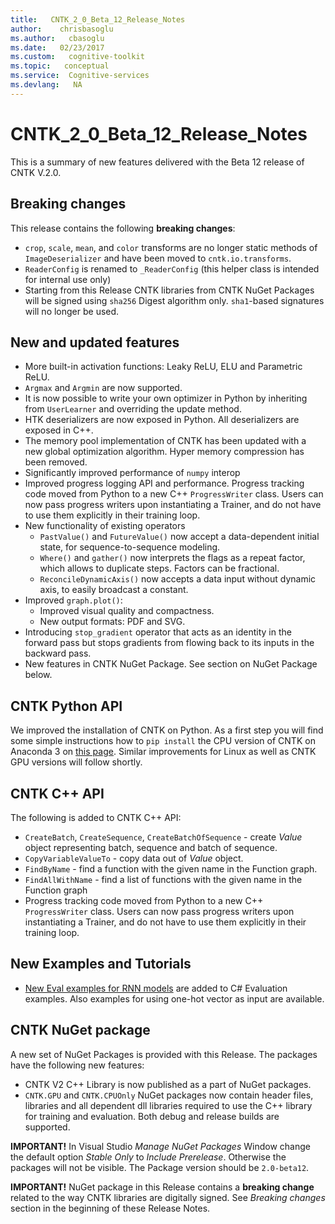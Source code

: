 ```yaml
---
title:   CNTK_2_0_Beta_12_Release_Notes
author:    chrisbasoglu
ms.author:   cbasoglu
ms.date:   02/23/2017
ms.custom:   cognitive-toolkit
ms.topic:   conceptual
ms.service:  Cognitive-services
ms.devlang:   NA
---
```


# CNTK_2_0_Beta_12_Release_Notes

This is a summary of new features delivered with the Beta 12 release of CNTK V.2.0.

## Breaking changes

This release contains the following **breaking changes**:

*  `crop`, `scale`, `mean`, and `color` transforms are no longer static methods of `ImageDeserializer` and have been moved to `cntk.io.transforms`.
* `ReaderConfig` is renamed to `_ReaderConfig` (this helper class is intended for internal use only)
*  Starting from this Release CNTK libraries from CNTK NuGet Packages will be signed using `sha256` Digest algorithm only. `sha1`-based signatures will no longer be used.

## New and updated features

* More built-in activation functions: Leaky ReLU, ELU and Parametric ReLU.
* `Argmax` and `Argmin` are now supported.
* It is now possible to write your own optimizer in Python by inheriting from `UserLearner` and overriding the update method.
* HTK deserializers are now exposed in Python. All deserializers are exposed in C++.
* The memory pool implementation of CNTK has been updated with a new global optimization algorithm. Hyper memory compression has been removed.
* Significantly improved performance of `numpy` interop
* Improved progress logging API and performance. Progress tracking code moved from Python to a new C++ `ProgressWriter` class. Users can now pass progress writers upon instantiating a Trainer, and do not have to use them explicitly in their training loop.
* New functionality of existing operators
  * `PastValue()` and `FutureValue()` now accept a data-dependent initial state, for sequence-to-sequence modeling.
  * `Where()` and `gather()` now interprets the flags as a repeat factor, which allows to duplicate steps. Factors can be fractional.
  * `ReconcileDynamicAxis()` now accepts a data input without dynamic axis, to easily broadcast a constant.
* Improved `graph.plot()`:
  * Improved visual quality and compactness.
  * New output formats: PDF and SVG.
* Introducing `stop_gradient` operator that acts as an identity in the forward pass but stops gradients from flowing back to its inputs in the backward pass.
* New features in CNTK NuGet Package. See section on NuGet Package below.

## CNTK Python API

We improved the installation of CNTK on Python. As a first step you will find some simple instructions how to `pip install` the CPU version of CNTK on Anaconda 3 on [this page](../Setup-Windows-Python.md). Similar improvements for Linux as well as CNTK GPU versions will follow shortly.

## CNTK C++ API

The following is added to CNTK C++ API:

* `CreateBatch`, `CreateSequence`, `CreateBatchOfSequence` - create *Value* object representing batch, sequence and batch of sequence.
* `CopyVariableValueTo` -  copy data out of *Value* object.
* `FindByName` - find a function with the given name in the Function graph.
* `FindAllWithName` - find a list of functions with the given name in the Function graph
* Progress tracking code moved from Python to a new C++ `ProgressWriter` class. Users can now pass progress writers upon instantiating a Trainer, and do not have to use them explicitly in their training loop.

## New Examples and Tutorials

* [New Eval examples for RNN models](https://github.com/Microsoft/CNTK/tree/release/latest/Examples/Evaluation/CNTKLibraryCSEvalCPUOnlyExamples/CNTKLibraryCSEvalExamples.cs) are added to C# Evaluation examples. Also examples for using one-hot vector as input are available.  

## CNTK NuGet package

A new set of NuGet Packages is provided with this Release. The packages have the following new features:
* CNTK V2 C++ Library is now published as a part of NuGet packages.
* `CNTK.GPU` and `CNTK.CPUOnly` NuGet packages now contain header files, libraries and all dependent dll libraries required to use the C++ library for training and evaluation. Both debug and release builds are supported. 

**IMPORTANT!** In Visual Studio *Manage NuGet Packages* Window change the default option *Stable Only* to *Include Prerelease*. Otherwise the packages will not be visible. The Package version should be ```2.0-beta12```.

**IMPORTANT!** NuGet package in this Release contains a **breaking change** related to the way CNTK libraries are digitally signed. See *Breaking changes* section in the beginning of these Release Notes. 
